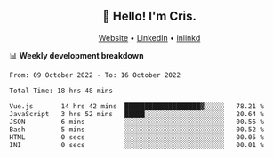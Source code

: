 
<h2 align="center">👋 Hello! I'm Cris.</h2>
<p align="center">
  <a href="https://www.criscunas.dev">Website</a> •
  <a href="https://www.linkedin.com/in/cristophercunas/">LinkedIn</a> •
  <a href="https://www.inlinkd.app/link/cristophercunas">inlinkd</a>
</p>


📊 **Weekly development breakdown**
<!--START_SECTION:waka-->

```text
From: 09 October 2022 - To: 16 October 2022

Total Time: 18 hrs 48 mins

Vue.js       14 hrs 42 mins  ███████████████████▓░░░░░   78.21 %
JavaScript   3 hrs 52 mins   █████░░░░░░░░░░░░░░░░░░░░   20.64 %
JSON         6 mins          ░░░░░░░░░░░░░░░░░░░░░░░░░   00.56 %
Bash         5 mins          ░░░░░░░░░░░░░░░░░░░░░░░░░   00.52 %
HTML         0 secs          ░░░░░░░░░░░░░░░░░░░░░░░░░   00.05 %
INI          0 secs          ░░░░░░░░░░░░░░░░░░░░░░░░░   00.01 %
```

<!--END_SECTION:waka-->
